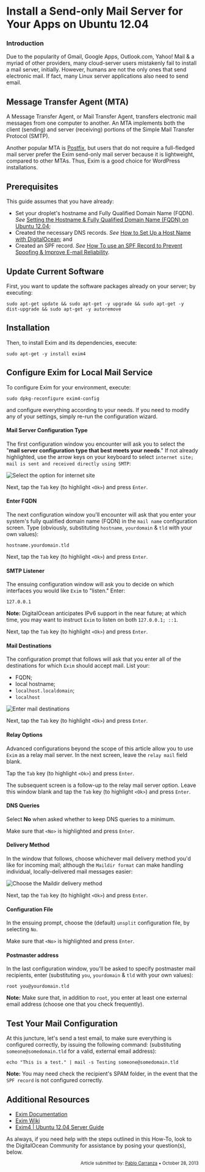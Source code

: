 Install a Send-only Mail Server for Your Apps on Ubuntu 12.04
====

### Introduction

Due to the popularity of Gmail, Google Apps, Outlook.com, Yahoo! Mail & a myriad of other providers, many cloud-server users mistakenly fail to install a mail server, initially. However, humans are not the only ones that send electronic mail. If fact, many Linux server applications also need to send email.

## Message Transfer Agent (MTA)

A Message Transfer Agent, or Mail Transfer Agent, transfers electronic mail messages from one computer to another. An MTA implements both the client (sending) and server (receiving) portions of the Simple Mail Transfer Protocol (SMTP).

Another popular MTA is [Postfix](https://www.digitalocean.com/community/articles/how-to-install-and-setup-postfix-on-ubuntu-12-04), but users that do not require a full-fledged mail server prefer the Exim send-only mail server because it is lightweight, compared to other MTAs. Thus, Exim is a good choice for WordPress installations.

## Prerequisites

This guide assumes that you have already:

* Set your droplet's hostname and Fully Qualified Domain Name (FQDN). *See* [Setting the Hostname & Fully Qualified Domain Name (FQDN) on Ubuntu 12.04](https://github.com/DigitalOcean-User-Projects/Articles-and-Tutorials/blob/master/set_hostname_fqdn_on_ubuntu.md);
* Created the necessary DNS records. *See* [How to Set Up a Host Name with DigitalOcean](https://www.digitalocean.com/community/articles/how-to-set-up-a-host-name-with-digitalocean); and
* Created an SPF record. *See* [How To use an SPF Record to Prevent Spoofing & Improve E-mail Reliability](https://www.digitalocean.com/community/articles/how-to-use-an-spf-record-to-prevent-spoofing-improve-e-mail-reliability).

## Update Current Software

First, you want to update the software packages already on your server; by executing:

	sudo apt-get update && sudo apt-get -y upgrade && sudo apt-get -y dist-upgrade && sudo apt-get -y autoremove

## Installation

Then, to install Exim and its dependencies, execute: 

	sudo apt-get -y install exim4

## Configure Exim for Local Mail Service

To configure Exim for your environment, execute:

	sudo dpkg-reconfigure exim4-config

and configure everything according to your needs. If you need to modify any of your settings, simply re-run the configuration wizard.

#### Mail Server Configuration Type

The first configuration window you encounter will ask you to select the "**mail server configuration type that best meets your needs**." If not already highlighted, use the arrow keys on your keyboard to select `internet site; mail is sent and received directly using SMTP`:

![Select the option for internet site](./images/exim4_internet_site.png)

Next, tap the <code>Tab</code> key (to highlight <code>&lt;Ok&gt;</code>) and press <code>Enter</code>.

#### Enter FQDN

The next configuration window you'll encounter will ask that you enter your system's fully qualified domain name (FQDN) in the `mail name` configuration screen. Type (obviously, substituting <code>hostname</code>, <code>yourdomain</code> & <code>tld</code> with your own values):

	hostname.yourdomain.tld

Next, tap the <code>Tab</code> key (to highlight <code>&lt;Ok&gt;</code>) and press <code>Enter</code>.

#### SMTP Listener

The ensuing configuration window will ask you to decide on which interfaces you would like `Exim` to "listen." Enter:

	127.0.0.1

**Note:** DigitalOcean anticipates IPv6 support in the near future; at which time, you may want to instruct `Exim` to listen on both <code>127.0.0.1; ::1</code>.

Next, tap the <code>Tab</code> key (to highlight <code>&lt;Ok&gt;</code>) and press <code>Enter</code>.

#### Mail Destinations

The configuration prompt that follows will ask that you enter all of the destinations for which `Exim` should accept mail. List your:

* FQDN;
* local hostname;
* <code>localhost.localdomain</code>;
* <code>localhost</code>

![Enter mail destinations](./images/exim4_destinations.png)

Next, tap the <code>Tab</code> key (to highlight <code>&lt;Ok&gt;</code>) and press <code>Enter</code>.

#### Relay Options

Advanced configurations beyond the scope of this article allow you to use `Exim` as a relay mail server. In the next screen, leave the `relay mail` field blank.

Tap the <code>Tab</code> key (to highlight <code>&lt;Ok&gt;</code>) and press <code>Enter</code>.

The subsequent screen is a follow-up to the relay mail server option. Leave this window blank and tap the <code>Tab</code> key (to highlight <code>&lt;Ok&gt;</code>) and press <code>Enter</code>.

#### DNS Queries

Select **No** when asked whether to keep DNS queries to a minimum.

Make sure that <code>&lt;No&gt;</code> is highlighted and press <code>Enter</code>.

#### Delivery Method

In the window that follows, choose whichever mail delivery method you'd like for incoming mail; although the <code>Maildir format</code> can make handling individual, locally-delivered mail messages easier:

![Choose the Maildir delivery method](./images/exim4_mail_format.png)

Next, tap the <code>Tab</code> key (to highlight <code>&lt;Ok&gt;</code>) and press <code>Enter</code>.

#### Configuration File

In the ensuing prompt, choose the (default) `unsplit` configuration file, by selecting <code>No</code>.

Make sure that <code>&lt;No&gt;</code> is highlighted and press <code>Enter</code>.

#### Postmaster address

In the last configuration window, you'll be asked to specify postmaster mail recipients, enter (substituting <code>you</code>, <code>yourdomain</code> & <code>tld</code> with your own values):

	root you@yourdomain.tld

**Note:** Make sure that, in addition to <code>root</code>, you enter at least one external email address (choose one that you check frequently).

## Test Your Mail Configuration

At this juncture, let's send a test email, to make sure everything is configured correctly, by issuing the following command: (substituting `someone@somedomain.tld` for a valid, external email address):

	echo "This is a test." | mail -s Testing someone@somedomain.tld

**Note:** You may need check the recipient's SPAM folder, in the event that the `SPF record` is not configured correctly.

## Additional Resources

* [Exim Documentation](http://www.exim.org/docs.html)
* [Exim Wiki](http://wiki.exim.org/)
* [Exim4 | Ubuntu 12.04 Server Guide](https://help.ubuntu.com/12.04/serverguide/exim4.html)

As always, if you need help with the steps outlined in this How-To, look to the DigitalOcean Community for assistance by posing your question(s), below.

<p><div style="text-align: right; font-size:smaller;">Article submitted by: <a href="https://plus.google.com/107285164064863645881?rel=author" target="_blank">Pablo Carranza</a> &bull; October 28, 2013</div></p>